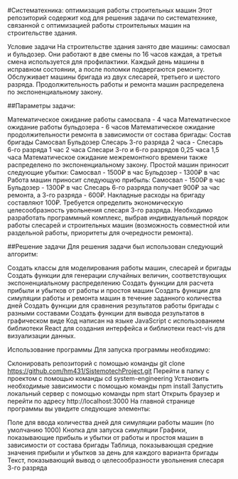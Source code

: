 #Систематехника: оптимизация работы строительных машин
Этот репозиторий содержит код для решения задачи по систематехнике, связанной с оптимизацией работы строительных машин на строительстве здания.

Условие задачи
На строительстве здания занято две машины: самосвал и бульдозер. Они работают в две смены по 16 часов каждая, а третья смена используется для профилактики. Каждый день машины в исправном состоянии, а после поломки подвергаются ремонту. Обслуживает машины бригада из двух слесарей, третьего и шестого разряда. Продолжительность работы и ремонта машин распределена по экспоненциальному закону.

##Параметры задачи:

Математическое ожидание работы самосвала - 4 часа
Математическое ожидание работы бульдозера - 6 часов
Математическое ожидание продолжительности ремонта в зависимости от состава бригады:
Состав бригады	Самосвал	Бульдозер
Слесарь 3-го разряда	2 часа	-
Слесарь 6-го разряда	1 час	2 часа
Слесари 3-го и 6-го разрядов	0,25 часа	1,5 часа
Математическое ожидание межремонтного времени также распределено по экспоненциальному закону.
Простой машин приносит следующие убытки:
Самосвал - 1500₽ в час
Бульдозер - 1300₽ в час
Работа машин приносит следующую прибыль:
Самосвал - 1500₽ в час
Бульдозер - 1300₽ в час
Слесарь 6-го разряда получает 900₽ за час ремонта, а 3-го разряда - 600₽. Накладные расходы на бригаду составляют 100₽.
Требуется определить экономическую целесообразность увольнения слесаря 3-го разряда. Необходимо разработать программный комплекс, выбрав индивидуальный порядок работы слесарей и строительных машин (возможность совместной или раздельной работы, приоритеты для очередности ремонта).

##Решение задачи
Для решения задачи был использован следующий алгоритм:

Создать классы для моделирования работы машин, слесарей и бригады
Создать функции для генерации случайных величин, соответствующих экспоненциальному распределению
Создать функции для расчета прибыли и убытков от работы и простоя машин
Создать функции для симуляции работы и ремонта машин в течение заданного количества дней
Создать функции для сравнения результатов работы бригады с разными составами
Создать функции для вывода результатов в графическом виде
Код написан на языке JavaScript с использованием библиотеки React для создания интерфейса и библиотеки react-vis для визуализации данных.

Использование программы
Для запуска программы необходимо:

Склонировать репозиторий с помощью команды git clone https://github.com/hm431/SistemotechProject.git
Перейти в папку с проектом с помощью команды cd system-engineering
Установить необходимые зависимости с помощью команды npm install
Запустить локальный сервер с помощью команды npm start
Открыть браузер и перейти по адресу http://localhost:3000
На главной странице программы вы увидите следующие элементы:

Поле для ввода количества дней для симуляции работы машин (по умолчанию 1000)
Кнопка для запуска симуляции
Графики, показывающие прибыль и убытки от работы и простоя машин в зависимости от состава бригады
Таблица, показывающая средние значения прибыли и убытков за день для каждого варианта бригады
Текст, показывающий вывод о целесообразности увольнения слесаря 3-го разряда
